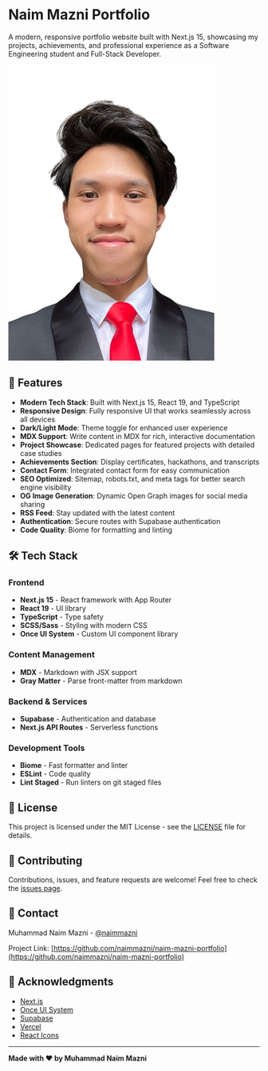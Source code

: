 # Naim Mazni Portfolio

A modern, responsive portfolio website built with Next.js 15, showcasing my projects, achievements, and professional experience as a Software Engineering student and Full-Stack Developer.

![Portfolio Preview](public/images/avatar.jpg)

## 🚀 Features

- **Modern Tech Stack**: Built with Next.js 15, React 19, and TypeScript
- **Responsive Design**: Fully responsive UI that works seamlessly across all devices
- **Dark/Light Mode**: Theme toggle for enhanced user experience
- **MDX Support**: Write content in MDX for rich, interactive documentation
- **Project Showcase**: Dedicated pages for featured projects with detailed case studies
- **Achievements Section**: Display certificates, hackathons, and transcripts
- **Contact Form**: Integrated contact form for easy communication
- **SEO Optimized**: Sitemap, robots.txt, and meta tags for better search engine visibility
- **OG Image Generation**: Dynamic Open Graph images for social media sharing
- **RSS Feed**: Stay updated with the latest content
- **Authentication**: Secure routes with Supabase authentication
- **Code Quality**: Biome for formatting and linting

## 🛠️ Tech Stack

### Frontend

- **Next.js 15** - React framework with App Router
- **React 19** - UI library
- **TypeScript** - Type safety
- **SCSS/Sass** - Styling with modern CSS
- **Once UI System** - Custom UI component library

### Content Management

- **MDX** - Markdown with JSX support
- **Gray Matter** - Parse front-matter from markdown

### Backend & Services

- **Supabase** - Authentication and database
- **Next.js API Routes** - Serverless functions

### Development Tools

- **Biome** - Fast formatter and linter
- **ESLint** - Code quality
- **Lint Staged** - Run linters on git staged files

## 📄 License

This project is licensed under the MIT License - see the [LICENSE](LICENSE) file for details.

## 🤝 Contributing

Contributions, issues, and feature requests are welcome! Feel free to check the [issues page](https://github.com/naimmazni/naim-mazni-portfolio/issues).

## 📧 Contact

Muhammad Naim Mazni - [@naimmazni](https://github.com/naimmazni)

Project Link: [https://github.com/naimmazni/naim-mazni-portfolio](https://github.com/naimmazni/naim-mazni-portfolio)

## 🙏 Acknowledgments

- [Next.js](https://nextjs.org/)
- [Once UI System](https://github.com/once-ui-system)
- [Supabase](https://supabase.com)
- [Vercel](https://vercel.com)
- [React Icons](https://react-icons.github.io/react-icons/)

---

**Made with ❤️ by Muhammad Naim Mazni**
